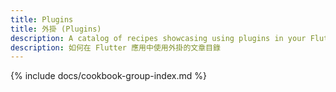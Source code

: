 ```yaml
---
title: Plugins
title: 外掛 (Plugins)
description: A catalog of recipes showcasing using plugins in your Flutter app.
description: 如何在 Flutter 應用中使用外掛的文章目錄
---
```


{% include docs/cookbook-group-index.md %}

